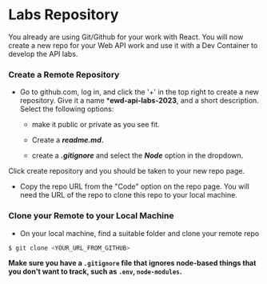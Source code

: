 # Labs Repository

You already are using Git/Github for your work with React. You will now create a new repo for your Web API work and use it with a Dev Container to develop the API labs.  

### Create a Remote Repository

- Go to github.com, log in, and click the '+' in the top right to create a new repository.
  Give it a name ***ewd-api-labs-2023**, and a short description.
  Select the following options:
  - make it public or private as you see fit.

  - Create a ***readme.md*.**
  - create a ***.gitignore*** and select the ***Node*** option in the dropdown.

Click create repository and you should be taken to your new repo page. 

- Copy the repo URL from the "Code" option on the repo page.  You will need the URL of the repo to clone this repo to your local machine.

### Clone your Remote to your Local Machine

- On your local machine, find a suitable folder and clone your remote repo

~~~bash
$ git clone <YOUR_URL_FROM_GITHUB>
~~~

**Make sure you have a ``.gitignore`` file that ignores node-based things that you don't want to track, such as ``.env``, ``node-modules``.**


